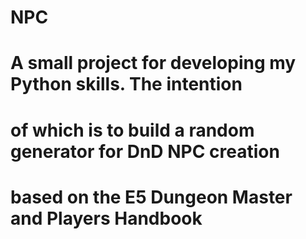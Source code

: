 # NPC

#
# A small project for developing my Python skills. The intention
# of which is to build a random generator for DnD NPC creation
# based on the E5 Dungeon Master and Players Handbook
#
